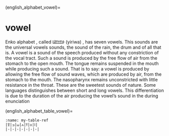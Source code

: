 

(english_alphabet_vowel)=
# vowel

Enko alphabet , called ߦߌߙߌߥߊ (yiriwa) , has seven vowels. This sounds are the universal vowels sounds, the
sound of the rain, the drum and of all that is.
A vowel is a sound of the speech produced without any constriction of the vocal tract. Such a sound is produced
by the free flow of air from the stomach to the open mouth. The tongue remains suspended in the mouth while
producing such a sound. That is to say: a vowel is produced by allowing the free flow of sound waves, which are
produced by air, from the stomach to the mouth. The nasopharynx remains unconstricted with little resistance
in the throat. These are the sweetest sounds of nature.
Some languages distinguishes between short and long vowels. This differentiation is due to the duration of the
air producing the vowel’s sound in the during enunciation


(english_alphabet_table_vowel)=
```{table} nko vowels
:name: my-table-ref
|ߊ|ߋ|ߌ|ߍ|ߎ|ߏ|ߐ|
|-|-|-|-|-|-|-|
```